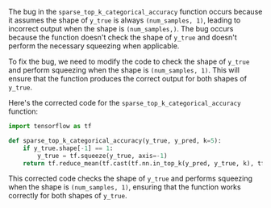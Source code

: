 The bug in the `sparse_top_k_categorical_accuracy` function occurs because it assumes the shape of `y_true` is always `(num_samples, 1)`, leading to incorrect output when the shape is `(num_samples,)`. The bug occurs because the function doesn't check the shape of `y_true` and doesn't perform the necessary squeezing when applicable.

To fix the bug, we need to modify the code to check the shape of `y_true` and perform squeezing when the shape is `(num_samples, 1)`. This will ensure that the function produces the correct output for both shapes of `y_true`.

Here's the corrected code for the `sparse_top_k_categorical_accuracy` function:

```python
import tensorflow as tf

def sparse_top_k_categorical_accuracy(y_true, y_pred, k=5):
    if y_true.shape[-1] == 1:
        y_true = tf.squeeze(y_true, axis=-1)
    return tf.reduce_mean(tf.cast(tf.nn.in_top_k(y_pred, y_true, k), tf.float32), axis=-1)
```

This corrected code checks the shape of `y_true` and performs squeezing when the shape is `(num_samples, 1)`, ensuring that the function works correctly for both shapes of `y_true`.